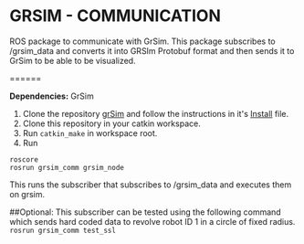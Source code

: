 # GRSIM - COMMUNICATION
ROS package to communicate with GrSim.
This package subscribes to /grsim_data and converts it into GRSIm Protobuf format and then sends it to GrSim to be able to be visualized.

======

**Dependencies:** GrSim

1. Clone the repository [grSim](https://github.com/mani-monaj/grSim) and follow the instructions in it's [Install](https://github.com/mani-monaj/grSim/blob/master/INSTALL.md) file.
2. Clone this repository in your catkin workspace.
3. Run ```catkin_make``` in workspace root.
4. Run 
```
roscore
rosrun grsim_comm grsim_node
```
This runs the subscriber that subscribes to /grsim_data and executes them on grsim.


##Optional:
This subscriber can be tested using the following command which sends hard coded data to revolve robot ID 1 in a circle of fixed radius.
``` rosrun grsim_comm test_ssl ```




